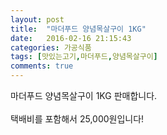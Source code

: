 ```yaml
---
layout: post
title:  "마더푸드 양념목살구이 1KG"
date:   2016-02-16 21:15:43
categories: 가공식품
tags: [맛있는고기,마더푸드,양념목살구이]
comments: true
---
```


마더푸드 양념목살구이 1KG 판매합니다.
<br><br>
택배비를 포함해서 25,000원입니다!<br>
<br>
<img class="image" src="https://2.bp.blogspot.com/-WBLEwZCe7t0/W-isxddVbCI/AAAAAAAAAu0/LLMw8Hvv0PcePDkHkIJKSNpUmgOLii9ewCLcBGAs/s320/236252745745.jpg" alt=""/>
<br>
<br>
<img class="image" src="http://www.nbbang.co.kr/data/webedit/20171123114152_woubngwu.jpg" alt=""/>
